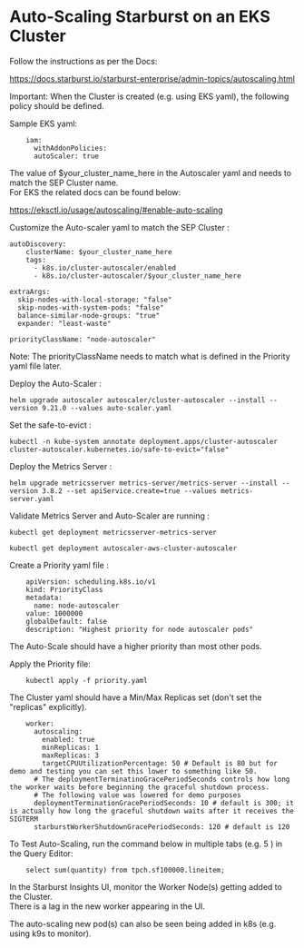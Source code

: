 # Auto-Scaling Starburst on an EKS Cluster

Follow the instructions as per the Docs: </br>

https://docs.starburst.io/starburst-enterprise/admin-topics/autoscaling.html

Important: When the Cluster is created (e.g. using EKS yaml), the following policy should be defined.</br>

Sample EKS yaml: </br> 

        iam:
          withAddonPolicies:
          autoScaler: true
          
The value of $your_cluster_name_here in the Autoscaler yaml and needs to match the SEP Cluster name. </br>
For EKS the related docs can be found below: </br>

https://eksctl.io/usage/autoscaling/#enable-auto-scaling

Customize the Auto-scaler yaml to match the SEP Cluster : </br>

    autoDiscovery:
        clusterName: $your_cluster_name_here
        tags:
          - k8s.io/cluster-autoscaler/enabled
          - k8s.io/cluster-autoscaler/$your_cluster_name_here

    extraArgs:
      skip-nodes-with-local-storage: "false"
      skip-nodes-with-system-pods: "false"
      balance-similar-node-groups: "true"
      expander: "least-waste"

    priorityClassName: "node-autoscaler"

Note: The priorityClassName needs to match what is defined in the Priority yaml file later. </br> 

Deploy the Auto-Scaler : </br>
  
    helm upgrade autoscaler autoscaler/cluster-autoscaler --install --version 9.21.0 --values auto-scaler.yaml 
  
Set the safe-to-evict : </br> 

    kubectl -n kube-system annotate deployment.apps/cluster-autoscaler cluster-autoscaler.kubernetes.io/safe-to-evict="false"
  
Deploy the Metrics Server : </br>

    helm upgrade metricsserver metrics-server/metrics-server --install --version 3.8.2 --set apiService.create=true --values metrics-server.yaml 
  
Validate Metrics Server and Auto-Scaler are running : </br> 

    kubectl get deployment metricsserver-metrics-server  
  
    kubectl get deployment autoscaler-aws-cluster-autoscaler 
    
Create a Priority yaml file : </br>

        apiVersion: scheduling.k8s.io/v1
        kind: PriorityClass
        metadata:
          name: node-autoscaler
        value: 1000000
        globalDefault: false
        description: "Highest priority for node autoscaler pods"

The Auto-Scale should have a higher priority than most other pods.

Apply the Priority file: </br>

        kubectl apply -f priority.yaml
        
The Cluster yaml should have a Min/Max Replicas set (don't set the "replicas" explicitly). </br>

        worker:
          autoscaling:
            enabled: true
            minReplicas: 1
            maxReplicas: 3
            targetCPUUtilizationPercentage: 50 # Default is 80 but for demo and testing you can set this lower to something like 50.
          # The deploymentTerminatinoGracePeriodSeconds controls how long the worker waits before beginning the graceful shutdown process.
          # The following value was lowered for demo purposes 
          deploymentTerminationGracePeriodSeconds: 10 # default is 300; it is actually how long the graceful shutdown waits after it receives the SIGTERM
          starburstWorkerShutdownGracePeriodSeconds: 120 # default is 120
  
To Test Auto-Scaling, run the command below in multiple tabs (e.g. 5 ) in the Query Editor: </br> 


        select sum(quantity) from tpch.sf100000.lineitem;

In the Starburst Insights UI, monitor the Worker Node(s) getting added to the Cluster. </br> 
There is a lag in the new worker appearing in the UI. </br>

The auto-scaling new pod(s) can also be seen being added in k8s (e.g. using k9s to monitor). 




